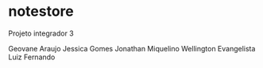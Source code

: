 # notestore
Projeto integrador 3

Geovane Araujo 
Jessica Gomes
Jonathan Miquelino
Wellington Evangelista
Luiz Fernando


